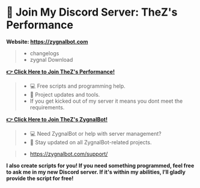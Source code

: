 # 🎉 Join My Discord Server: TheZ's Performance

**Website: https://zygnalbot.com**
> - changelogs
> - zygnal Download

**[👉 Click Here to Join TheZ's Performance!](https://discord.gg/zsGTqgnsmK)**
> - 💻 Free scripts and programming help.
> - 📢 Project updates and tools.
> - If you get kicked out of my server it means you dont meet the requirements.





**[👉 Click Here to Join TheZ's ZygnalBot!](https://discord.gg/U8sssc6xbv)**
> - 💻 Need ZygnalBot or help with server management?
> - 📢 Stay updated on all ZygnalBot-related projects.

>   - https://zygnalbot.com/support/




 **I also create scripts for you! If you need something programmed, feel free to ask me in my new Discord server. If it's within my abilities, I’ll gladly provide the script for free!**
